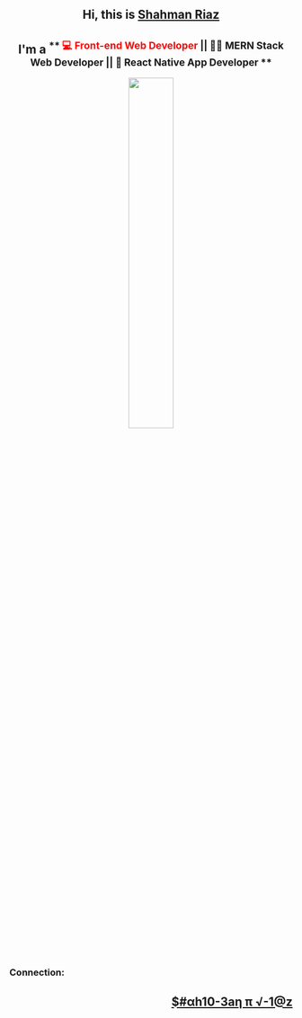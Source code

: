 <h2 align='center'> Hi, this is <a href="https://shahman-riaz.web.app/"><b>Shahman Riaz</b></a></h2>
<h2 align='center'>I'm a <sup>** <span style="color:red">💻 Front-end Web Developer</span> || 👨‍💻 MERN Stack Web Developer || 📱 React Native App Developer **</sup></h2>
<p align='center'><img width='40%' height='40%' src='https://shahman-riaz.web.app/static/media/skillPic.18f0fc82.gif'></p>

### Connection:


<h2 align='right'><a href="https://shahman-riaz.web.app/"><b>$#αh10-3aη π √-1@z</b></a></h2>

